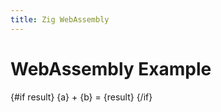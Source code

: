 ```yaml
---
title: Zig WebAssembly
---
```


<script>
  import { onMount } from 'svelte';

  const a = 2;
  const b = 3;

  let result;

  onMount(async () => {
    const wasm = await import('$lib/main.zig?instantiate');
    await wasm.instantiated;
    result = wasm.exports.add(a, b);
  });
</script>

# WebAssembly Example

<p>
  {#if result}
    {a} + {b} = {result}
  {/if}
</p>
